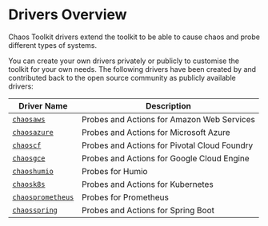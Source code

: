# Drivers Overview

Chaos Toolkit drivers extend the toolkit to be able to cause chaos and probe different types of systems. 

You can create your own drivers privately or publicly to customise the toolkit for your own needs. The following drivers have been created by and contributed back to the open source community as publicly available drivers:

| Driver Name           | Description |
| --------------------- | ----------- |
| [`chaosaws`](./aws.md) | Probes and Actions for Amazon Web Services |
| [`chaosazure`](./azure.md) | Probes and Actions for Microsoft Azure |
| [`chaoscf`](./cloudfoundry.md) | Probes and Actions for Pivotal Cloud Foundry |
| [`chaosgce`](./gce.md) | Probes and Actions for Google Cloud Engine |
| [`chaoshumio`](./humio.md) | Probes for Humio |
| [`chaosk8s`](./kubernetes.md) | Probes and Actions for Kubernetes |
| [`chaosprometheus`](./prometheus.md) | Probes for Prometheus |
| [`chaosspring`](./spring.md) | Probes and Actions for Spring Boot |
